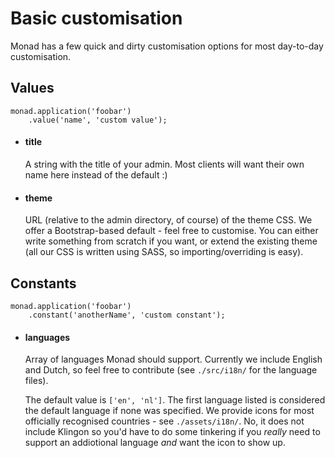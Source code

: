 # Basic customisation
Monad has a few quick and dirty customisation options for most day-to-day
customisation.

## Values

```javacript
monad.application('foobar')
    .value('name', 'custom value');
```

- #### title ####

    A string with the title of your admin. Most clients will want their own name
    here instead of the default :)

- #### theme ####

    URL (relative to the admin directory, of course) of the theme CSS. We offer a
    Bootstrap-based default - feel free to customise. You can either write something
    from scratch if you want, or extend the existing theme (all our CSS is written
    using SASS, so importing/overriding is easy).

## Constants

```javacript
monad.application('foobar')
    .constant('anotherName', 'custom constant');
```

- #### languages ####

    Array of languages Monad should support. Currently we include English and
    Dutch, so feel free to contribute (see `./src/i18n/` for the language files).

    The default value is `['en', 'nl']`. The first language listed is considered
    the default language if none was specified. We provide icons for most officially
    recognised countries - see `./assets/i18n/`. No, it does not include Klingon so
    you'd have to do some tinkering if you _really_ need to support an addiotional
    language _and_ want the icon to show up.

